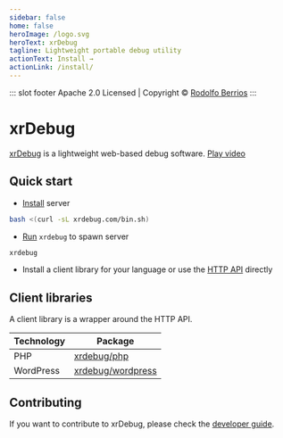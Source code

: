 ```yaml
---
sidebar: false
home: false
heroImage: /logo.svg
heroText: xrDebug
tagline: Lightweight portable debug utility
actionText: Install →
actionLink: /install/
---
```


::: slot footer
Apache 2.0 Licensed | Copyright © [Rodolfo Berrios](https://rodolfoberrios.com)
:::

# xrDebug

[xrDebug](https://xrdebug.com/) is a lightweight web-based debug software. [Play video](https://xrdebug.com/xrdebug.mp4)

## Quick start

* [Install](/install) server

```sh
bash <(curl -sL xrdebug.com/bin.sh)
```

* [Run](run/README.md) `xrdebug` to spawn server

```sh
xrdebug
```

* Install a client library for your language or use the [HTTP API](./api/) directly

## Client libraries

A client library is a wrapper around the HTTP API.

| Technology | Package                                                   |
| ---------- | --------------------------------------------------------- |
| PHP        | [xrdebug/php](https://packagist.org/packages/xrdebug/php) |
| WordPress  | [xrdebug/wordpress](https://github.com/xrdebug/wordpress) |

## Contributing

If you want to contribute to xrDebug, please check the [developer guide](/developer).
